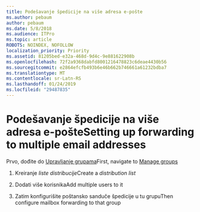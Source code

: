 ```yaml
---
title: Podešavanje špedicije na više adresa e-pošte
ms.author: pebaum
author: pebaum
ms.date: 5/8/2018
ms.audience: ITPro
ms.topic: article
ROBOTS: NOINDEX, NOFOLLOW
localization_priority: Priority
ms.assetid: 81205bed-e32a-468d-9d4c-9e881622908b
ms.openlocfilehash: 72f2a9368dabfd8001216478823c6deae4430b56
ms.sourcegitcommit: e2864efcfb493b6e46b662b746661a61232bdba7
ms.translationtype: MT
ms.contentlocale: sr-Latn-RS
ms.lasthandoff: 01/24/2019
ms.locfileid: "29487835"
---
```

# <a name="setting-up-forwarding-to-multiple-email-addresses"></a><span data-ttu-id="75775-102">Podešavanje špedicije na više adresa e-pošte</span><span class="sxs-lookup"><span data-stu-id="75775-102">Setting up forwarding to multiple email addresses</span></span>

<span data-ttu-id="75775-103">Prvo, dođite do [Upravljanje grupama](https://portal.office.com/adminportal/home#/groups)</span><span class="sxs-lookup"><span data-stu-id="75775-103">First, navigate to [Manage groups](https://portal.office.com/adminportal/home#/groups)</span></span>
  
1. <span data-ttu-id="75775-104">Kreiranje *liste distribucije*</span><span class="sxs-lookup"><span data-stu-id="75775-104">Create a  *distribution list*</span></span> 
    
2. <span data-ttu-id="75775-105">Dodati više korisnika</span><span class="sxs-lookup"><span data-stu-id="75775-105">Add multiple users to it</span></span>
    
3. <span data-ttu-id="75775-106">Zatim konfigurišite poštansko sanduče špedicije u tu grupu</span><span class="sxs-lookup"><span data-stu-id="75775-106">Then configure mailbox forwarding to that group</span></span>
    

